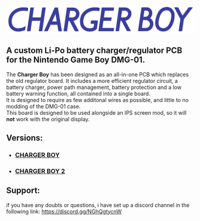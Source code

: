 <img src="images/logo_blue.png"><br>
## A custom Li-Po battery charger/regulator PCB for the Nintendo Game Boy DMG-01.
The **Charger Boy** has been designed as an all-in-one PCB which replaces the old regulator board. It includes a more efficient regulator circuit, a battery charger, power path management, battery protection and a low battery warning function, all contained into a single board.<br>
It is designed to require as few additonal wires as possible, and little to no modding of the DMG-01 case.<br>
This board is designed to be used alongside an IPS screen mod, so it will **not** work with the original display.

## Versions:
- ### <a href="https://github.com/hi-ban/charger-boy/tree/main/charger-boy-1">CHARGER BOY</a>
- ### <a href="https://github.com/hi-ban/charger-boy/tree/main/charger-boy-2">CHARGER BOY 2</a>

## Support: 
if you have any doubts or questions, i have set up a discord channel in the following link:
https://discord.gg/NGhQgtycnW






